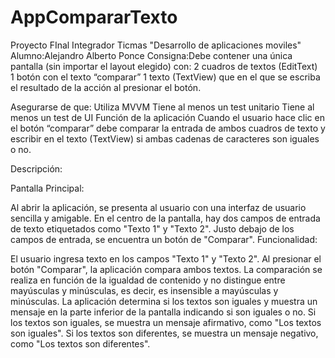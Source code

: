 # AppCompararTexto
Proyecto FInal Integrador Ticmas "Desarrollo de aplicaciones moviles"
Alumno:Alejandro Alberto Ponce
Consigna:Debe contener una única pantalla (sin importar el layout elegido) con:
2 cuadros de textos (EditText) 
1 botón con el texto “comparar”
1 texto (TextView) que en el que se escriba el resultado de la acción al presionar el botón.

Asegurarse de que:
Utiliza MVVM
Tiene al menos un test unitario
Tiene al menos un test de UI
Función de la aplicación
Cuando el usuario hace clic en el botón “comparar” debe comparar la entrada de ambos cuadros de texto y escribir en el texto (TextView) si ambas cadenas de caracteres son iguales o no.


Descripción:

Pantalla Principal:

Al abrir la aplicación, se presenta al usuario con una interfaz de usuario sencilla y amigable.
En el centro de la pantalla, hay dos campos de entrada de texto etiquetados como "Texto 1" y "Texto 2".
Justo debajo de los campos de entrada, se encuentra un botón de "Comparar".
Funcionalidad:

El usuario ingresa texto en los campos "Texto 1" y "Texto 2".
Al presionar el botón "Comparar", la aplicación compara ambos textos.
La comparación se realiza en función de la igualdad de contenido y no distingue entre mayúsculas y minúsculas, es decir, es insensible a mayúsculas y minúsculas.
La aplicación determina si los textos son iguales y muestra un mensaje en la parte inferior de la pantalla indicando si son iguales o no.
Si los textos son iguales, se muestra un mensaje afirmativo, como "Los textos son iguales".
Si los textos son diferentes, se muestra un mensaje negativo, como "Los textos son diferentes".
